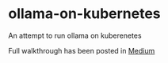 # ollama-on-kubernetes
An attempt to run ollama on kuberenetes

Full walkthrough has been posted in [Medium](https://renjithvr11.medium.com/running-ollama-openui-on-kubernetes-6126c324be16)

